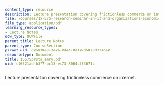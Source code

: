 ```yaml
---
content_type: resource
description: Lecture presentation covering frictionless commerce on internet.
file: /courses/15-575-research-seminar-in-it-and-organizations-economic-perspectives-spring-2004/c76521adb377bc13e4738064cf33671c_15575prstn_smry.pdf
file_type: application/pdf
learning_resource_types:
- Lecture Notes
ocw_type: OCWFile
parent_title: Lecture Notes
parent_type: CourseSection
parent_uid: d8a83803-3e8a-8de4-0d18-d59a3d730ce8
resourcetype: Document
title: 15575prstn_smry.pdf
uid: c76521ad-b377-bc13-e473-8064cf33671c
---
```

Lecture presentation covering frictionless commerce on internet.

